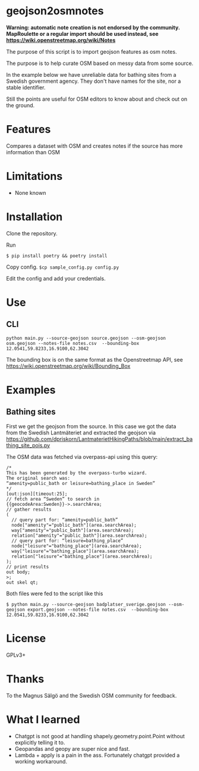 # geojson2osmnotes
**Warning: automatic note creation is not endorsed by the community. MapRoulette or a regular import should be used instead, see https://wiki.openstreetmap.org/wiki/Notes**

The purpose of this script is to import geojson features as osm notes.

The purpose is to help curate OSM based on messy data from some source.

In the example below we have unreliable data for bathing sites from a Swedish government agency.
They don't have names for the site, nor a stable identifier. 

Still the points are useful for OSM editors to know about and check out on the ground.

# Features
Compares a dataset with OSM and creates notes 
if the source has more information than OSM

# Limitations
* None known

# Installation
Clone the repository.

Run

`$ pip install poetry && poetry install`

Copy config.
`$cp sample_config.py config.py`

Edit the config and add your credentials.

# Use
## CLI
`python main.py --source-geojson source.geojson --osm-geojson osm.geojson --notes-file notes.csv  --bounding-box 12.0541,59.8233,16.9100,62.3042`

The bounding box is on the same format as the Openstreetmap API, 
see https://wiki.openstreetmap.org/wiki/Bounding_Box

# Examples
## Bathing sites
First we get the geojson from the source.
In this case we got the data  
from the Swedish Lantmäteriet and extracted the geojson
via https://github.com/dpriskorn/LantmaterietHikingPaths/blob/main/extract_bathing_site_pois.py

The OSM data was fetched via overpass-api using this query:
```
/*
This has been generated by the overpass-turbo wizard.
The original search was:
“amenity=public_bath or leisure=bathing_place in Sweden”
*/
[out:json][timeout:25];
// fetch area “Sweden” to search in
{{geocodeArea:Sweden}}->.searchArea;
// gather results
(
  // query part for: “amenity=public_bath”
  node["amenity"="public_bath"](area.searchArea);
  way["amenity"="public_bath"](area.searchArea);
  relation["amenity"="public_bath"](area.searchArea);
  // query part for: “leisure=bathing_place”
  node["leisure"="bathing_place"](area.searchArea);
  way["leisure"="bathing_place"](area.searchArea);
  relation["leisure"="bathing_place"](area.searchArea);
);
// print results
out body;
>;
out skel qt;
```

Both files were fed to the script like this

`$ python main.py --source-geojson badplatser_sverige.geojson --osm-geojson export.geojson --notes-file notes.csv  --bounding-box 12.0541,59.8233,16.9100,62.3042`

# License
GPLv3+

# Thanks
To the Magnus Sälgö and the Swedish OSM community for feedback.

# What I learned
* Chatgpt is not good at handling shapely.geometry.point.Point 
without explicitly telling it to.
* Geopandas and geopy are super nice and fast.
* Lambda + apply is a pain in the ass. Fortunately chatgpt provided a working workaround.
